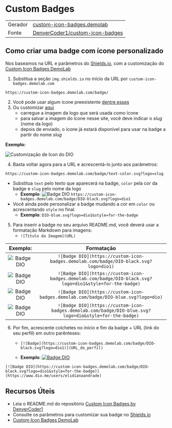 # Custom Badges
<table>
  <tr>
    <td>
      Gerador
    </td>
    <td>
       <a href="https://custom-icon-badges.demolab.com/">
          custom-icon-badges.demolab
       </a>
    </td>
  </tr>
  <tr>
    <td>
      Fonte
    </td>
    <td>
       <a href="https://github.com/DenverCoder1/custom-icon-badges?tab=readme-ov-file">
          DenverCoder1/custom-icon-badges
       </a>
    </td>
  </tr>
</table>

## Como criar uma badge com ícone personalizado

Nos baseamos na URL e parâmetros do [Shields.io](https://shields.io/badges), com a customização do [Custom Icon Badges DemoLab](https://custom-icon-badges.demolab.com/)

1. Substitua a seção ``img.shields.io`` no início da URL por ``custom-icon-badges.demolab.com``
````
https://custom-icon-badges.demolab.com/badge/
````
2. Você pode usar algum ícone preexistente [dentre esses](https://github.com/DenverCoder1/custom-icon-badges?tab=readme-ov-file#%EF%B8%8F-existing-logos)
3. Ou customizar [aqui](https://custom-icon-badges.demolab.com/)
   - carregue a imagem da logo que será usada como ícone
   - para salvar a imagem do ícone nesse site, você deve indicar o _slug_ (nome da logo)
   - depois de enviado, o ícone já estará disponível para usar na badge a partir do nome _slug_
  
     
**Exemplo:**


![Customização de Icon do DIO](https://github.com/claclaben10/dio-lab-open-source/assets/148786252/b0e530fd-ffc1-4f3a-bb07-5d51d508e097)


4. Basta voltar agora para a URL e acrescentá-lo junto aos parâmetros:
````
https://custom-icon-badges.demolab.com/badge/text-color.svg?logo=slug
````
- Substitua ``text`` pelo texto que aparecerá na badge, ``color`` pela cor da badge e ``slug`` pelo nome da logo
  - **Exemplo**: ![Badge DIO](https://custom-icon-badges.demolab.com/badge/DIO-black.svg?logo=dio1) ``https://custom-icon-badges.demolab.com/badge/DIO-black.svg?logo=dio1``
- Você ainda pode personalizar a badge mudando a cor em ``color`` ou acrescentando ``style`` no final.
  - **Exemplo**: ``DIO-blue.svg?logo=dio1&style=for-the-badge``

5. Para inserir a badge no seu arquivo README.md, você deverá usar a formatação Markdown para imagens:
   - ``![Título da Imagem](URL)``

| **Exemplo**: | **Formatação** |
| :----------: | :------------: |
| ![Badge DIO](https://custom-icon-badges.demolab.com/badge/DIO-black.svg?logo=dio1) | ````![Badge DIO](https://custom-icon-badges.demolab.com/badge/DIO-black.svg?logo=dio1)```` |
| ![Badge DIO](https://custom-icon-badges.demolab.com/badge/DIO-black.svg?logo=dio1&style=for-the-badge) | ````![Badge DIO](https://custom-icon-badges.demolab.com/badge/DIO-black.svg?logo=dio1&style=for-the-badge)```` |
| ![Badge DIO](https://custom-icon-badges.demolab.com/badge/DIO-blue.svg?logo=dio) | ````![Badge DIO](https://custom-icon-badges.demolab.com/badge/DIO-blue.svg?logo=dio)````|
| ![Badge DIO](https://custom-icon-badges.demolab.com/badge/DIO-blue.svg?logo=dio&style=for-the-badge) | ````![Badge DIO](https://custom-icon-badges.demolab.com/badge/DIO-blue.svg?logo=dio&style=for-the-badge)````|

6. Por fim, acrescente colchetes no início e fim da badge + URL (link do seu perfil) em outro parênteses:
   - ``[![Badge](https://custom-icon-badges.demolab.com/badge/DIO-black.svg?logo=dio1)](URL_do_perfil)``
  
   - **Exemplo**:
   [![Badge DIO](https://custom-icon-badges.demolab.com/badge/DIO-black.svg?logo=dio1&style=for-the-badge)](https://www.dio.me/users/elidianaandrade)
````
[![Badge DIO](https://custom-icon-badges.demolab.com/badge/DIO-black.svg?logo=dio1&style=for-the-badge)](https://www.dio.me/users/elidianaandrade)
````

## Recursos Úteis

- Leia o README.md do repositório [Custom Icon Badges by DenverCoder1](https://github.com/DenverCoder1/custom-icon-badges)
- Consulte os parâmetros para customizar sua badge no [Shields.io](https://img.shields.io/badges/static-badge)
- [Custom Icon Badges DemoLab](https://custom-icon-badges.demolab.com/)
